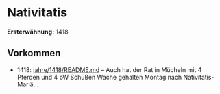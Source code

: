 # Nativitatis

**Ersterwähnung:** 1418

## Vorkommen
- 1418: [jahre/1418/README.md](../jahre/1418/README.md) – Auch hat der Rat in Mücheln mit 4 Pferden und 4
pW Schüßen Wache gehalten Montag nach Nativitatis-Mariä...
